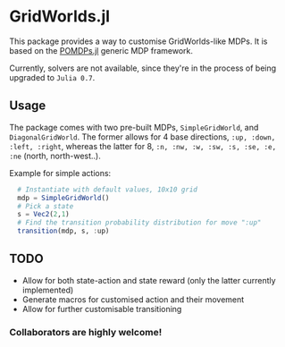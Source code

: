 # GridWorlds.jl

This package provides a way to customise GridWorlds-like MDPs. It is based on the [POMDPs.jl](https://github.com/JuliaPOMDP/POMDPs.jl) generic MDP framework.

Currently, solvers are not available, since they're in the process of being upgraded to `Julia 0.7`.

## Usage

The package comes with two pre-built MDPs, `SimpleGridWorld`, and `DiagonalGridWorld`. The former allows for 4 base directions, `:up, :down, :left, :right`, whereas the latter for 8, `:n, :nw, :w, :sw, :s, :se, :e, :ne` (north, north-west..).

Example for simple actions:
```julia
  # Instantiate with default values, 10x10 grid
  mdp = SimpleGridWorld() 
  # Pick a state
  s = Vec2(2,1)
  # Find the transition probability distribution for move ":up"
  transition(mdp, s, :up)
```

## TODO
- Allow for both state-action and state reward (only the latter currently implemented)
- Generate macros for customised action and their movement
- Allow for further customisable transitioning

### Collaborators are highly welcome!
